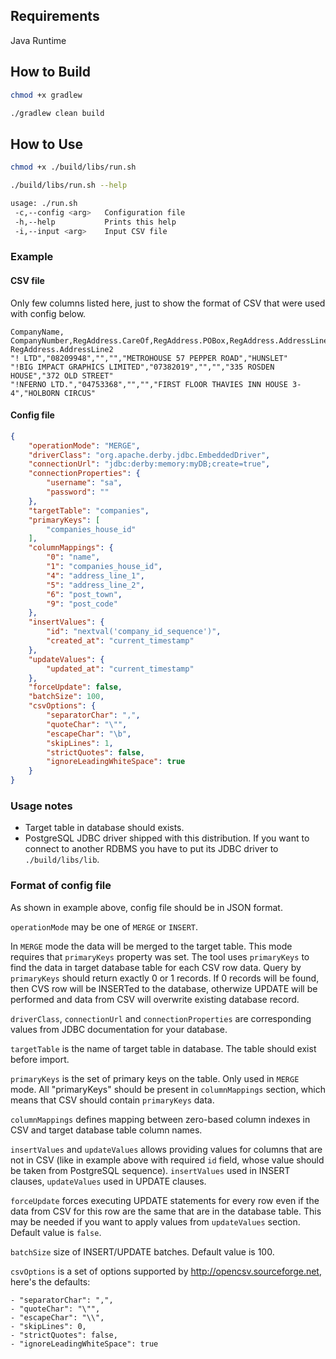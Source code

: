 ## Requirements

Java Runtime


## How to Build

``` bash
chmod +x gradlew

./gradlew clean build

```

## How to Use


``` bash
chmod +x ./build/libs/run.sh

./build/libs/run.sh --help

usage: ./run.sh
 -c,--config <arg>   Configuration file
 -h,--help           Prints this help
 -i,--input <arg>    Input CSV file
```

### Example

#### CSV file

Only few columns listed here, just to show the format of CSV that were used with config below.

```
CompanyName, CompanyNumber,RegAddress.CareOf,RegAddress.POBox,RegAddress.AddressLine1, RegAddress.AddressLine2
"! LTD","08209948","","","METROHOUSE 57 PEPPER ROAD","HUNSLET"
"!BIG IMPACT GRAPHICS LIMITED","07382019","","","335 ROSDEN HOUSE","372 OLD STREET"
"!NFERNO LTD.","04753368","","","FIRST FLOOR THAVIES INN HOUSE 3-4","HOLBORN CIRCUS"
```

#### Config file

``` json
{
    "operationMode": "MERGE",
    "driverClass": "org.apache.derby.jdbc.EmbeddedDriver",
    "connectionUrl": "jdbc:derby:memory:myDB;create=true",
    "connectionProperties": {
        "username": "sa",
        "password": ""
    },
    "targetTable": "companies",
    "primaryKeys": [
        "companies_house_id"
    ],
    "columnMappings": {
        "0": "name",
        "1": "companies_house_id",
        "4": "address_line_1",
        "5": "address_line_2",
        "6": "post_town",
        "9": "post_code"
    },
    "insertValues": {
        "id": "nextval('company_id_sequence')",
        "created_at": "current_timestamp"
    },
    "updateValues": {
        "updated_at": "current_timestamp"
    },
    "forceUpdate": false,
    "batchSize": 100,
    "csvOptions": {
        "separatorChar": ",",
        "quoteChar": "\"",
        "escapeChar": "\b",
        "skipLines": 1,
        "strictQuotes": false,
        "ignoreLeadingWhiteSpace": true
    }
}
```

### Usage notes

 * Target table in database should exists.
 * PostgreSQL JDBC driver shipped with this distribution. If you want to connect to another RDBMS you have to put its JDBC driver to ```./build/libs/lib```.

### Format of config file

As shown in example above, config file should be in JSON format.

`operationMode` may be one of `MERGE` or `INSERT`.

In `MERGE` mode the data will be merged to the target table.
This mode requires that `primaryKeys` property was set.
The tool uses `primaryKeys` to find the data in target database table for each CSV row data.
Query by `primaryKeys` should return exactly 0 or 1 records.
If 0 records will be found, then CVS row will be INSERTed to the database,
otherwize UPDATE will be performed and data from CSV will overwrite existing database record.

`driverClass`, `connectionUrl` and `connectionProperties` are corresponding values from JDBC documentation for your database.

`targetTable` is the name of target table in database. The table should exist before import.

`primaryKeys` is the set of primary keys on the table. Only used in `MERGE` mode. All "primaryKeys" should be present in `columnMappings` section, which means that CSV should contain `primaryKeys` data.

`columnMappings` defines mapping between zero-based column indexes in CSV and target database table column names.

`insertValues` and `updateValues` allows providing values for columns that are not in CSV (like in example above with required `id` field, whose value should be taken from PostgreSQL sequence). `insertValues` used in INSERT clauses, `updateValues` used in UPDATE clauses.

`forceUpdate` forces executing UPDATE statements for every row even if the data from CSV for this row are the same that are in the database table. This may be needed if you want to apply values from `updateValues` section. Default value is `false`.

`batchSize` size of INSERT/UPDATE batches. Default value is 100.

`csvOptions` is a set of options supported by http://opencsv.sourceforge.net, here's the defaults:

	- "separatorChar": ",",
    - "quoteChar": "\"",
    - "escapeChar": "\\",
    - "skipLines": 0,
    - "strictQuotes": false,
    - "ignoreLeadingWhiteSpace": true
